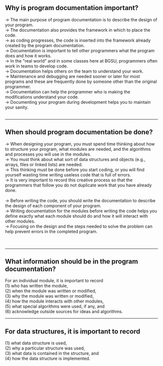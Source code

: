## Why is program documentation important?
-> The main purpose of program documentation is to describe the design of your program. <br>
-> The documentation also provides the framework in which to place the code. <br>
-> as coding progresses, the code is inserted into the framework already created by the program documentation.<br>
-> Documentation is important to tell other programmers what the program does and how it works. <br>
-> In the "real world" and in some classes here at BGSU, programmers often work in teams to develop code. <br>
-> Documentation helps others on the team to understand your work.<br>
-> Maintenance and debugging are needed sooner or later for most programs and these are frequently done by someone other than the original programmer. <br>
-> Documentation can help the programmer who is making the modifications understand your code.<br>
-> Documenting your program during development helps you to maintain your sanity.<br><br>
<hr>

## When should program documentation be done?

-> When designing your program, you must spend time thinking about how to structure your program, what modules are needed, and the algorithms and processes you will use in the modules. <br>
-> You must think about what sort of data structures and objects (e.g., arrays, files or linked lists) are needed. <br>
-> This thinking must be done before you start coding, or you will find yourself wasting time writing useless code that is full of errors. <br>
-> It is very important to record this creative process so that the programmers that follow you do not duplicate work that you have already done.<br>
<br>
-> Before writing the code, you should write the documentation to describe the design of each component of your program. <br>
-> Writing documentation for the modules before writing the code helps you define exactly what each module should do and how it will interact with other modules. <br>
-> Focusing on the design and the steps needed to solve the problem can help prevent errors in the completed program.<br><br><br>
<hr>

## What information should be in the program documentation?
For an individual module, it is important to record <br>
(1) who has written the module, <br>
(2) when the module was written or modified, <br>
(3) why the module was written or modified, <br>
(4) how the module interacts with other modules, <br>
(5) what special algorithms were used, if any, and <br>
(6) acknowledge outside sources for ideas and algorithms. <br>
<hr>

## For data structures, it is important to record 
(1) what data structure is used, <br>
(2) why a particular structure was used, <br>
(3) what data is contained in the structure, and <br>
(4) how the data structure is implemented.<br>
